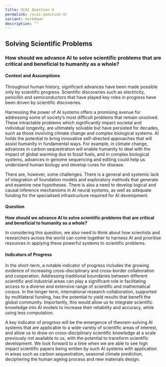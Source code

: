 ```yaml
---
title: SCAI Question 4
permalink: /scai-question-4/
variant: markdown
description: ""
---
```

## Solving Scientific Problems

### How should we advance AI to solve scientific problems that are critical and beneficial to humanity as a whole?

#### Context and Assumptions

Throughout human history, significant advances have been made possible only by scientific progress. Scientific discoveries such as electricity, penicillin and semiconductors that have played key roles in progress have been driven by scientific discoveries.

Harnessing the power of AI systems offers a promising avenue for addressing some of society’s most difficult problems that remain unsolved. These intractable problems which significantly impact societal and individual longevity, are ultimately solvable but have persisted for decades, such as those involving climate change and complex biological systems. AI holds the potential to bring innovative self-directed approaches that will assist humanity in fundamental ways. For example, in climate change, advances in carbon sequestration will enable humanity to deal with the impact of global warming due to fossil fuels, and in complex biological systems, advances in genome sequencing and editing could help us understand human biology and develop cures for disease.

There are, however, some challenges. There is a general and systemic lack of integration of foundation models and exploratory methods that generate and examine new hypotheses. There is also a need to develop logical and causal inference mechanisms in AI neural systems, as well as adequate funding for the specialised infrastructure required for AI development.

#### Question

**How should we advance AI to solve scientific problems that are critical and beneficial to humanity as a whole?**

In considering this question, we also need to think about how scientists and researchers across the world can come together to harness AI and prioritise resources in applying these powerful systems to scientific problems. 

#### Indicators of Progress

In the short-term, a notable indicator of progress includes the growing evidence of increasing cross-disciplinary and cross-border collaboration and cooperation. Addressing traditional boundaries between different scientific and industrial areas can play a significant role in facilitating access to a diverse and extensive range of scientific and mathematical corpus. In the longer term, international research collaboration, supported by multilateral funding, has the potential to yield results that benefit the global community. Importantly, this would allow us to integrate scientific knowledge into AI models to increase their reliability and accuracy, while using less computation. 

A key indicator of progress will be the emergence of theorem-solving AI systems that are applicable to a wide variety of scientific areas of interest, and allow us to draw on cross-disciplinary scientific knowledge at a scale previously not available to us, with the potential to transform scientific development. We look forward to a time when we are able to see high impact scientific papers being written by such AI systems with application in areas such as carbon sequestration, seasonal climate prediction, deciphering the human ageing process and new materials design.
